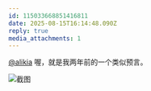 ```yaml
---
id: 115033668851416811
date: 2025-08-15T16:14:48.090Z
reply: true
media_attachments: 1
---
```


[@alikia](https://social.a2x.pub/@alikia) 喔，就是我两年前的一个类似预言。

![截图](https://files.e5n.cc/media_attachments/files/115/033/668/056/397/233/original/1822cb5e46e3af38.png)
